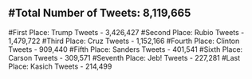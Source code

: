 #Total Number of Tweets: 8,119,665 
---
#First Place: Trump Tweets - 3,426,427
#Second Place: Rubio Tweets - 1,479,722
#Third Place: Cruz Tweets - 1,152,166
#Fourth Place: Clinton Tweets - 909,440
#Fifth Place: Sanders Tweets - 401,541
#Sixth Place: Carson Tweets - 309,571
#Seventh Place: Jeb! Tweets - 227,281
#Last Place: Kasich Tweets - 214,499
